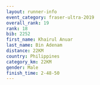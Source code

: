 ```yaml
---
layout: runner-info 
event_category: fraser-ultra-2019 
overall_rank: 19
rank: 18
bib: 2252
first_name: Khairul Anuar
last_name: Bin Adenam
distance: 22KM
country: Philippines
category_km: 22KM
gender: Male
finish_time: 2-48-50
---
```


